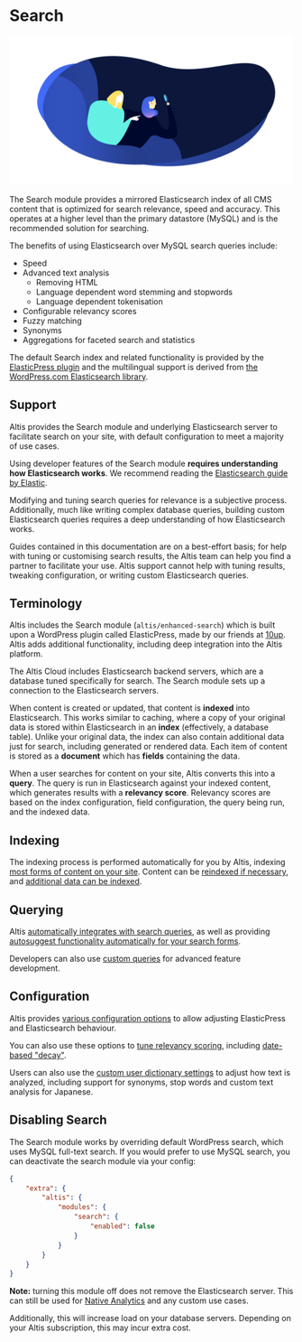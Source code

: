 # Search

![](./assets/banner-search.png)

The Search module provides a mirrored Elasticsearch index of all CMS content that is optimized for search relevance, speed and accuracy. This operates at a higher level than the primary datastore (MySQL) and is the recommended solution for searching.

The benefits of using Elasticsearch over MySQL search queries include:

- Speed
- Advanced text analysis
  - Removing HTML
  - Language dependent word stemming and stopwords
  - Language dependent tokenisation
- Configurable relevancy scores
- Fuzzy matching
- Synonyms
- Aggregations for faceted search and statistics

The default Search index and related functionality is provided by the [ElasticPress plugin](https://github.com/10up/ElasticPress) and the multilingual support is derived from [the WordPress.com Elasticsearch library](https://github.com/Automattic/wpes-lib).


## Support

Altis provides the Search module and underlying Elasticsearch server to facilitate search on your site, with default configuration to meet a majority of use cases.

Using developer features of the Search module **requires understanding how Elasticsearch works**. We recommend reading the [Elasticsearch guide by Elastic](https://www.elastic.co/guide/en/elasticsearch/).

Modifying and tuning search queries for relevance is a subjective process. Additionally, much like writing complex database queries, building custom Elasticsearch queries requires a deep understanding of how Elasticsearch works.

Guides contained in this documentation are on a best-effort basis; for help with tuning or customising search results, the Altis team can help you find a partner to facilitate your use. Altis support cannot help with tuning results, tweaking configuration, or writing custom Elasticsearch queries.


## Terminology

Altis includes the Search module (`altis/enhanced-search`) which is built upon a WordPress plugin called ElasticPress, made by our friends at [10up](https://10up.com). Altis adds additional functionality, including deep integration into the Altis platform.

The Altis Cloud includes Elasticsearch backend servers, which are a database tuned specifically for search. The Search module sets up a connection to the Elasticsearch servers.

When content is created or updated, that content is **indexed** into Elasticsearch. This works similar to caching, where a copy of your original data is stored within Elasticsearch in an **index** (effectively, a database table). Unlike your original data, the index can also contain additional data just for search, including generated or rendered data. Each item of content is stored as a **document** which has **fields** containing the data.

When a user searches for content on your site, Altis converts this into a **query**. The query is run in Elasticsearch against your indexed content, which generates results with a **relevancy score**. Relevancy scores are based on the index configuration, field configuration, the query being run, and the indexed data.


## Indexing

The indexing process is performed automatically for you by Altis, indexing [most forms of content on your site](./indexing/README.md). Content can be [reindexed if necessary](./indexing/reindexing.md), and [additional data can be indexed](./indexing/additional-data.md).


## Querying

Altis [automatically integrates with search queries](./querying/cms-integration.md), as well as providing [autosuggest functionality automatically for your search forms](./querying/autosuggest.md).

Developers can also use [custom queries](./querying/custom-queries.md) for advanced feature development.


## Configuration

Altis provides [various configuration options](./configuration/README.md) to allow adjusting ElasticPress and Elasticsearch behaviour.

You can also use these options to [tune relevancy scoring](./configuration/tuning.md), including [date-based "decay"](./configuration/date-decay.md).

Users can also use the [custom user dictionary settings](./configuration/custom-dictionaries.md) to adjust how text is analyzed, including support for synonyms, stop words and custom text analysis for Japanese.


## Disabling Search

The Search module works by overriding default WordPress search, which uses MySQL full-text search. If you would prefer to use MySQL search, you can deactivate the search module via your config:

```json
{
	"extra": {
		"altis": {
			"modules": {
				"search": {
					"enabled": false
				}
			}
		}
	}
}
```

**Note:** turning this module off does not remove the Elasticsearch server. This can still be used for [Native Analytics](docs://analytics/native/README.md) and any custom use cases.

Additionally, this will increase load on your database servers. Depending on your Altis subscription, this may incur extra cost.
